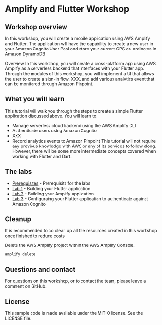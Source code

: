 # Amplify and Flutter Workshop


## Workshop overview

In this workshop, you will create a mobile application using AWS Amplify and Flutter. The application will have the capability to create a new user in your Amazon Cognito User Pool and store your current GPS co-ordinates in Amazon DynamoDB

Overview
In this workshop, you will create a cross-platform app using AWS Amplify as a serverless backend that interfaces with your Flutter app. Through the modules of this workshop, you will implement a UI that allows the user to create a sign-in flow, XXX, and add various analytics event that can be monitored through Amazon Pinpoint.


## What you will learn
This tutorial will walk you through the steps to create a simple Flutter application discussed above. You will learn to:
* Manage serverless cloud backend using the AWS Amplify CLI
* Authenticate users using Amazon Cognito
* XXX
* Record analytics events to Amazon Pinpoint
This tutorial will not require any previous knowledge with AWS or any of its services to follow along. However, there will be some more intermediate concepts covered when working with Flutter and Dart. 


## The labs

* [Prerequisites](./prerequisites/README.md) - Prerequisits for the labs
* [Lab 1](./lab1/README.md) - Building your Flutter application
* [Lab 2](./lab2/README.md) - Building your Amplify application
* [Lab 3](./lab3/README.md) - Configuraing your Flutter application to authenticate against Amazon Cognito

## Cleanup
 
It is recommended to co clean up all the resources created in this workshop once finished to reduce costs.

Delete the AWS Amplify project within the AWS Amplify Console.
``` bash
amplify delete
```

## Questions and contact

For questions on this workshop, or to contact the team, please leave a comment on GitHub.


## License

This sample code is made available under the MIT-0 license. See the LICENSE file.
